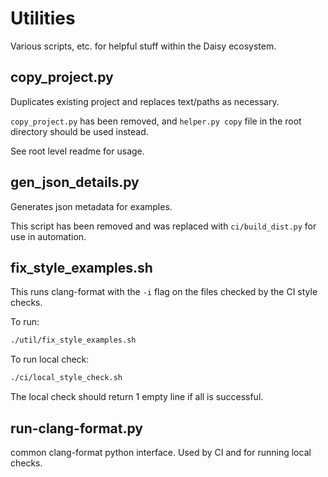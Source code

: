 # Utilities

Various scripts, etc. for helpful stuff within the Daisy ecosystem.

## copy_project.py

Duplicates existing project and replaces text/paths as necessary.

`copy_project.py` has been removed, and `helper.py copy` file in the root directory should be used instead.

See root level readme for usage.

## gen_json_details.py

Generates json metadata for examples.

This script has been removed and was replaced with `ci/build_dist.py` for use in automation.

## fix_style_examples.sh

This runs clang-format with the `-i` flag on the files checked by the CI style checks.

To run:

```sh
./util/fix_style_examples.sh
```

To run local check:

```sh
./ci/local_style_check.sh
```

The local check should return 1 empty line if all is successful.

## run-clang-format.py

common clang-format python interface. Used by CI and for running local checks.
